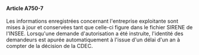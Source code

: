 #### Article A750-7

Les informations enregistrées concernant l'entreprise exploitante sont mises à jour et conservées tant que celle-ci figure dans le fichier SIRENE de l'INSEE. Lorsqu'une demande d'autorisation a été instruite, l'identité des demandeurs est apurée automatiquement à l'issue d'un délai d'un an à compter de la décision de la CDEC.

